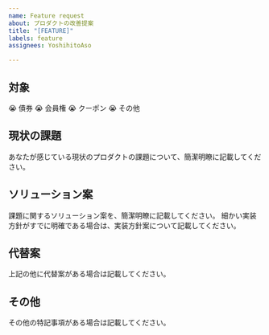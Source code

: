 ```yaml
---
name: Feature request
about: プロダクトの改善提案
title: "[FEATURE]"
labels: feature
assignees: YoshihitoAso

---
```


## 対象
:sob: 債券
:sob: 会員権
:sob: クーポン
:sob: その他

## 現状の課題
あなたが感じている現状のプロダクトの課題について、簡潔明瞭に記載してください。

## ソリューション案
課題に関するソリューション案を、簡潔明瞭に記載してください。
細かい実装方針がすでに明確である場合は、実装方針案について記載してください。

## 代替案
上記の他に代替案がある場合は記載してください。

## その他
その他の特記事項がある場合は記載してください。
